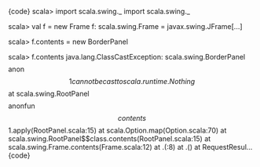 {code}
scala> import scala.swing._
import scala.swing._

scala> val f = new Frame
f: scala.swing.Frame = javax.swing.JFrame[...]

scala> f.contents = new BorderPanel

scala> f.contents
java.lang.ClassCastException: scala.swing.BorderPanel$$$$anon$$1 cannot be cast to scala.runtime.Nothing$$
        at scala.swing.RootPanel$$$$anonfun$$contents$$1.apply(RootPanel.scala:15)
        at scala.Option.map(Option.scala:70)
        at scala.swing.RootPanel$$class.contents(RootPanel.scala:15)
        at scala.swing.Frame.contents(Frame.scala:12)
        at .<init>(<console>:8)
        at .<clinit>(<console>)
        at RequestResul...
{code}

